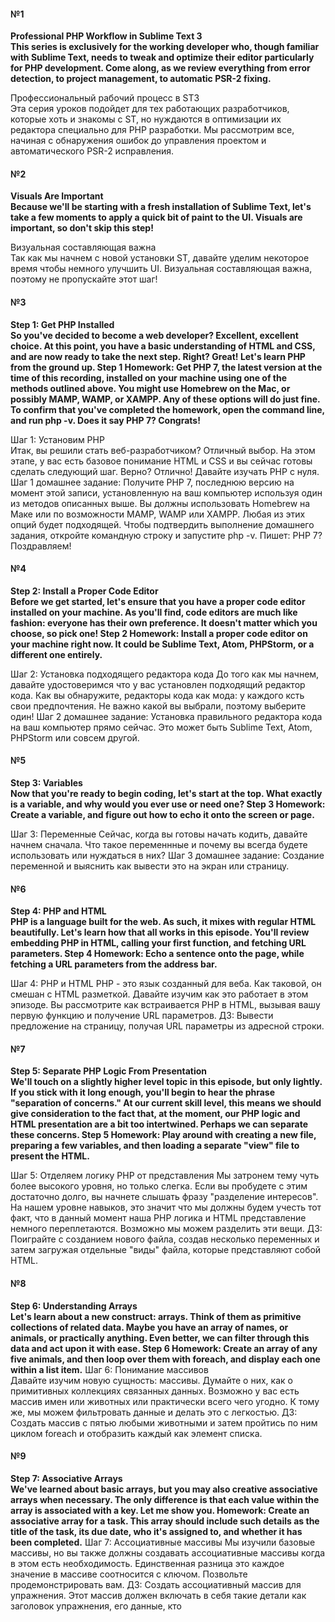 #### №1
**Professional PHP Workflow in Sublime Text 3  
This series is exclusively for the working developer who, though familiar with Sublime Text, needs to tweak and optimize their editor particularly for PHP development. Come along, as we review everything from error detection, to project management, to automatic PSR-2 fixing.**

Профессиональный рабочий процесс в ST3  
Эта серия уроков подойдет для тех работающих разработчиков, которые хоть и знакомы с ST, но нуждаются в оптимизации их редактора специально для PHP разработки. Мы рассмотрим все, начиная с обнаружения ошибок до управления проектом и автоматического PSR-2 исправления.

#### №2
**Visuals Are Important  
Because we'll be starting with a fresh installation of Sublime Text, let's take a few moments to apply a quick bit of paint to the UI. Visuals are important, so don't skip this step!**

Визуальная составляющая важна  
Так как мы начнем с новой установки ST, давайте уделим некоторое время чтобы  немного  улучшить UI. Визуальная составляющая важна, поэтому не пропускайте этот шаг!

#### №3
**Step 1: Get PHP Installed  
So you've decided to become a web developer? Excellent, excellent choice. At this point, you have a basic understanding of HTML and CSS, and are now ready to take the next step. Right? Great! Let's learn PHP from the ground up. Step 1 Homework: Get PHP 7, the latest version at the time of this recording, installed on your machine using one of the methods outlined above. You might use Homebrew on the Mac, or possibly MAMP, WAMP, or XAMPP. Any of these options will do just fine. To confirm that you've completed the homework, open the command line, and run php -v. Does it say PHP 7? Congrats!**

Шаг 1: Установим PHP  
Итак, вы решили стать веб-разработчиком? Отличный выбор. На этом этапе, у вас есть базовое понимание HTML и CSS и вы сейчас готовы сделать следующий шаг. Верно? Отлично! Давайте изучать PHP с нуля. Шаг 1 домашнее задание: Получите PHP 7, последнюю версию на момент этой записи, установленную на ваш компьютер используя один из методов описанных выше. Вы должны использовать Homebrew на Маке или по возможности MAMP, WAMP или XAMPP. Любая из этих опций будет подходящей. Чтобы подтвердить выполнение домашнего задания, откройте командную строку и запустите php -v. Пишет: PHP 7? Поздравляем!

#### №4
**Step 2: Install a Proper Code Editor  
Before we get started, let's ensure that you have a proper code editor installed on your machine. As you'll find, code editors are much like fashion: everyone has their own preference. It doesn't matter which you choose, so pick one! Step 2 Homework: Install a proper code editor on your machine right now. It could be Sublime Text, Atom, PHPStorm, or a different one entirely.**

Шаг 2: Установка подходящего редактора кода
До того как мы начнем, давайте удостоверимся что у вас установлен подходящий редактор кода. Как вы обнаружите, редакторы кода как мода: у каждого ксть свои предпочтения. Не важно какой вы выбрали, поэтому выберите один! Шаг 2 домашнее задание: Установка правильного редактора кода на ваш компьютер прямо сейчас. Это может быть Sublime Text, Atom, PHPStorm или совсем другой.

#### №5
**Step 3: Variables  
Now that you're ready to begin coding, let's start at the top. What exactly is a variable, and why would you ever use or need one? Step 3 Homework: Create a variable, and figure out how to echo it onto the screen or page.**

Шаг 3: Переменные
Сейчас, когда вы готовы начать кодить, давайте начнем сначала. Что такое переменнные и почему вы всегда будете использовать или нуждаться в них?
Шаг 3 домашнее задание: Создание переменной и выяснить как вывести это на экран или страницу.

#### №6
**Step 4: PHP and HTML  
PHP is a language built for the web. As such, it mixes with regular HTML beautifully. Let's learn how that all works in this episode. You'll review embedding PHP in HTML, calling your first function, and fetching URL parameters. Step 4 Homework: Echo a sentence onto the page, while fetching a URL parameters from the address bar.**

Шаг 4: PHP и HTML
PHP - это язык созданный для веба. Как таковой, он смешан с HTML разметкой. Давайте изучим как это работает в этом эпизоде. Вы рассмотрите как встраивается PHP в HTML, вызывая вашу первую функцию и получение URL параметров. ДЗ: Вывести предложение на страницу, получая URL параметры из адресной строки.

#### №7
**Step 5: Separate PHP Logic From Presentation  
We'll touch on a slightly higher level topic in this episode, but only lightly. If you stick with it long enough, you'll begin to hear the phrase "separation of concerns." At our current skill level, this means we should give consideration to the fact that, at the moment, our PHP logic and HTML presentation are a bit too intertwined. Perhaps we can separate these concerns. Step 5 Homework: Play around with creating a new file, preparing a few variables, and then loading a separate "view" file to present the HTML.**

Шаг 5: Отделяем логику PHP от представления
Мы затронем тему чуть более высокого уровня, но только слегка. Если вы пробудете с этим достаточно долго, вы начнете слышать фразу "разделение интересов". На нашем уровне навыков, это значит что мы должны будем учесть тот факт, что в данный момент наша PHP логика и HTML представление немного переплетаются. Возможно мы можем разделить эти вещи. ДЗ: Поиграйте с созданием нового файла, создав несколько переменных и затем загружая отдельные "виды" файла, которые представляют собой HTML.

#### №8
**Step 6: Understanding Arrays  
Let's learn about a new construct: arrays. Think of them as primitive collections of related data. Maybe you have an array of names, or animals, or practically anything. Even better, we can filter through this data and act upon it with ease. Step 6 Homework: Create an array of any five animals, and then loop over them with foreach, and display each one within a list item.**
Шаг 6: Понимание массивов  
Давайте изучим новую сущность: массивы. Думайте о них, как о примитивных коллекциях связанных данных. Возможно у вас есть массив имен или животных или практически всего чего угодно. К тому же, мы можем фильтровать данные и делать это с легкостью. ДЗ: Создать массив с пятью любыми животными и затем пройтись по ним циклом foreach и отобразить каждый как элемент списка.

#### №9
**Step 7: Associative Arrays  
We've learned about basic arrays, but you may also creative associative arrays when necessary. The only difference is that each value within the array is associated with a key. Let me show you. Homework: Create an associative array for a task. This array should include such details as the title of the task, its due date, who it's assigned to, and whether it has been completed.**
Шаг 7: Ассоциативные массивы
Мы изучили базовые массивы, но вы также должны создавать ассоциативные массивы когда в этом есть необходимость. Единственная разница это каждое значение в массиве соотносится с ключом. Позвольте продемонстрировать вам. ДЗ: Создать ассоциативный массив для упражнения. Этот массив должен включать в себя такие детали как заголовок упражнения, его данные, кто 

